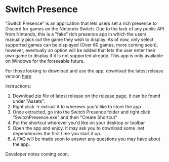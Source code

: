# Switch Presence
"Switch Presence" is an application that lets users set a rich presence to Discord for games on the Nintendo Switch. Due to the lack of any public API from Nintendo, this is a "fake" rich presence app in which the users manually pick out the game they wish to display. As of now, only select supported games can be displayed (Over 60 games, more coming soon), however, eventually an option will be added that lets the user enter their own game to display if it is not supported already. This app is only available on Windows for the forseeable future.

For those looking to download and use the app, download the latest release version [here](https://github.com/Natalis-Git/Switch-Presence/releases/)

Instructions:
1. Download zip file of latest release on the [release page](https://github.com/Natalis-Git/Switch-Presence/releases/). It can be found under "Assets".
2. Right click -> extract it to wherever you'd like to store the app
3. Once extracted, go into the Switch Presence folder and right click "SwitchPresence.exe" and then "Create Shortcut"
4. Put the shortcut wherever you'd like on your desktop or toolbar
5. Open the app and enjoy. It may ask you to download some .net dependencies the first time you start it up.
6. A FAQ will be made soon to answer any questions you may have about the app.


Developer notes coming soon.
